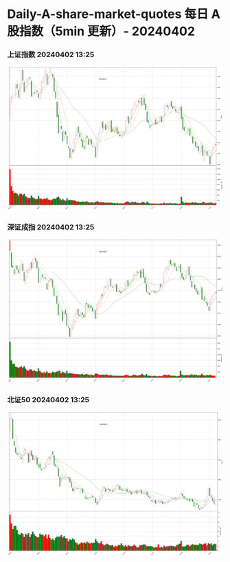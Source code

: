 
# Daily-A-share-market-quotes 每日 A 股指数（5min 更新）- 20240402

### 上证指数 20240402 13:25
![](./fig/2024/4/20240402-sh000001.png)

### 深证成指 20240402 13:25
![](./fig/2024/4/20240402-sz399001.png)

### 北证50 20240402 13:25
![](./fig/2024/4/20240402-bj899050.png)
